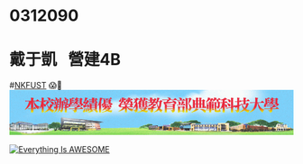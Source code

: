 
# 0312090
# 戴于凱   營建4B
#[NKFUST](http://www.nkfust.edu.tw/bin/home.php "高第一")
:scream::dizzy:
![NKFUST](banner15.gif "高第一")

[![Everything Is AWESOME](https://img.youtube.com/vi/StTqXEQ2l-Y/0.jpg)](https://www.youtube.com/watch?v=StTqXEQ2l-Y "Everything Is AWESOME")
